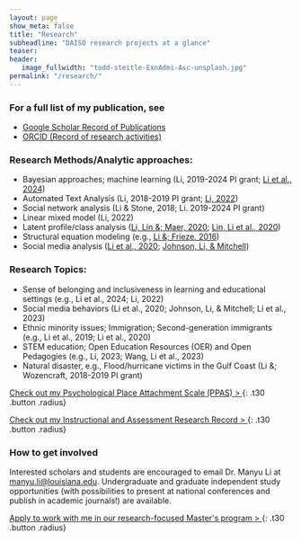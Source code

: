 ```yaml
---
layout: page
show_meta: false
title: "Research"
subheadline: "DAISO research projects at a glance"
teaser:  
header:
   image_fullwidth: "todd-steitle-ExnAdmi-Asc-unsplash.jpg"
permalink: "/research/"
---
```


### For a full list of my publication, see
* [Google Scholar Record of Publications](https://scholar.google.com/citations?user=lU50KEgAAAAJ&amp;hl=en)
* [ORCID (Record of research activities)](https://orcid.org/0000-0002-8324-5868)


### Research Methods/Analytic approaches:
* Bayesian approaches; machine learning (Li, 2019-2024 PI grant; [Li et al., 2024](https://www.researchgate.net/publication/380031827_The_structure_of_psychosocial_factors_in_academic_success_A_gaussian_graphical_model_approach))
* Automated Text Analysis (Li, 2018-2019 PI grant; [Li, 2022](https://www.researchgate.net/publication/357599610_Application_of_sentence-level_text_analysis_The_role_of_emotion_in_an_experimental_learning_intervention?_tp=eyJjb250ZXh0Ijp7ImZpcnN0UGFnZSI6InB1YmxpY2F0aW9uIiwicGFnZSI6InByb2ZpbGUiLCJwcmV2aW91c1BhZ2UiOiJwdWJsaWNhdGlvbiJ9fQ))
* Social network analysis (Li & Stone, 2018; Li. 2019-2024 PI grant)
* Linear mixed model (Li, 2022)
* Latent profile/class analysis ([Li, Lin &; Maer, 2020](https://www.researchgate.net/publication/347043723_Relationship_of_living_historical_memories_and_news_source_with_national_identity_A_latent_class_analysis?_tp=eyJjb250ZXh0Ijp7ImZpcnN0UGFnZSI6InB1YmxpY2F0aW9uIiwicGFnZSI6InByb2ZpbGUiLCJwcmV2aW91c1BhZ2UiOiJwdWJsaWNhdGlvbiJ9fQ); [Lin, Li et al., 2020](https://www.ncbi.nlm.nih.gov/pmc/articles/PMC7799391/))
* Structural equation modeling (e.g., [Li &; Frieze, 2016](https://www.researchgate.net/publication/309466726_Developing_civic_engagement_in_university_education_predicting_current_and_future_engagement_in_community_services))
* Social media analysis ([Li et al., 2020](https://onlinelibrary.wiley.com/doi/abs/10.1002/jcop.22324); [Johnson, Li, & Mitchell](https://www.researchgate.net/publication/377621803_Activism_through_fandom_for_the_Black_Lives_Matter_movement))

### Research Topics:
* Sense of belonging and inclusiveness in learning and educational settings (e.g., Li et al., 2024; Li, 2022)
* Social media behaviors (Li et al., 2020; Johnson, Li, & Mitchell; Li et al., 2023)
* Ethnic minority issues; Immigration; Second-generation immigrants (e.g., Li et al., 2019; Li et al., 2020)
* STEM education; Open Education Resources (OER) and Open Pedagogies (e.g., Li, 2023; Wang, Li et al., 2023)
* Natural disaster, e.g., Flood/hurricane victims in the Gulf Coast (Li &; Wozencraft, 2018-2019 PI grant)

[Check out my Psychological Place Attachment Scale (PPAS) > ](https://manyu26.github.io/daisolab/research/ppas)
{: .t30 .button .radius}

[Check out my Instructional and Assessment Research Record > ](https://manyu26.github.io/daisolab/research/assessment)
{: .t30 .button .radius}

### How to get involved
Interested scholars and students are encouraged to email Dr. Manyu Li at manyu.li@louisiana.edu. Undergraduate and graduate independent study opportunities (with possibilities to present at national conferences and publish in academic journals!) are available. 

[Apply to work with me in our research-focused Master's program > ](https://psychology.louisiana.edu/programs/masters-program)
{: .t30 .button .radius}
